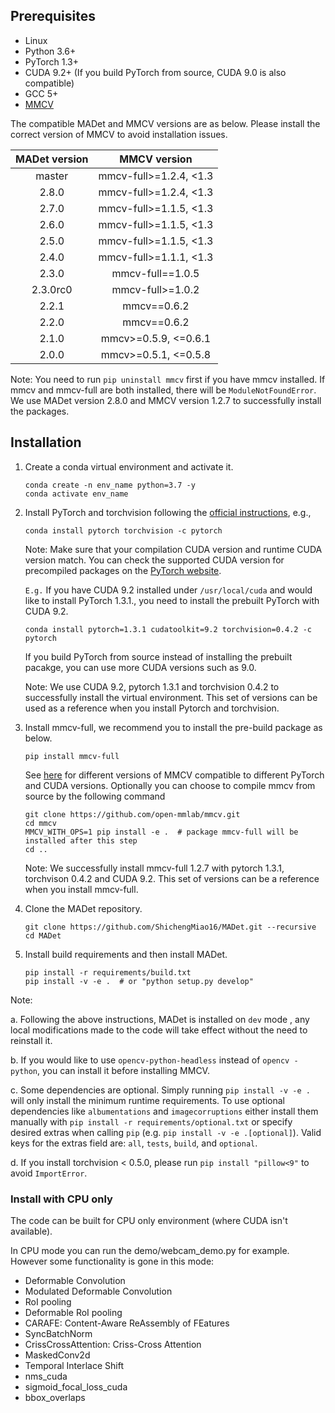 ## Prerequisites

- Linux
- Python 3.6+
- PyTorch 1.3+
- CUDA 9.2+ (If you build PyTorch from source, CUDA 9.0 is also compatible)
- GCC 5+
- [MMCV](https://mmcv.readthedocs.io/en/latest/#installation)

The compatible MADet and MMCV versions are as below. Please install the correct version of MMCV to avoid installation issues.

|    MADet version    |     MMCV version    |
|:-------------------:|:-------------------:|
| master              | mmcv-full>=1.2.4, <1.3|
| 2.8.0               | mmcv-full>=1.2.4, <1.3|
| 2.7.0               | mmcv-full>=1.1.5, <1.3|
| 2.6.0               | mmcv-full>=1.1.5, <1.3|
| 2.5.0               | mmcv-full>=1.1.5, <1.3|
| 2.4.0               | mmcv-full>=1.1.1, <1.3|
| 2.3.0               | mmcv-full==1.0.5    |
| 2.3.0rc0            | mmcv-full>=1.0.2    |
| 2.2.1               | mmcv==0.6.2         |
| 2.2.0               | mmcv==0.6.2         |
| 2.1.0               | mmcv>=0.5.9, <=0.6.1|
| 2.0.0               | mmcv>=0.5.1, <=0.5.8|

Note: You need to run `pip uninstall mmcv` first if you have mmcv installed.
If mmcv and mmcv-full are both installed, there will be `ModuleNotFoundError`.
We use MADet version 2.8.0 and MMCV version 1.2.7 to successfully install the packages.

## Installation

1. Create a conda virtual environment and activate it.

    ```shell
    conda create -n env_name python=3.7 -y
    conda activate env_name
    ```

2. Install PyTorch and torchvision following the [official instructions](https://pytorch.org/), e.g.,

    ```shell
    conda install pytorch torchvision -c pytorch
    ```

    Note: Make sure that your compilation CUDA version and runtime CUDA version match.
    You can check the supported CUDA version for precompiled packages on the [PyTorch website](https://pytorch.org/).

    `E.g.` If you have CUDA 9.2 installed under `/usr/local/cuda` and would like to install
    PyTorch 1.3.1., you need to install the prebuilt PyTorch with CUDA 9.2.

    ```shell
    conda install pytorch=1.3.1 cudatoolkit=9.2 torchvision=0.4.2 -c pytorch
    ```

    If you build PyTorch from source instead of installing the prebuilt pacakge,
    you can use more CUDA versions such as 9.0.
    
    Note: We use CUDA 9.2, pytorch 1.3.1 and torchvision 0.4.2 to successfully install the virtual environment.
    This set of versions can be used as a reference when you install Pytorch and torchvision.

3. Install mmcv-full, we recommend you to install the pre-build package as below.

    ```shell
    pip install mmcv-full
    ```

    See [here](https://github.com/open-mmlab/mmcv#install-with-pip) for different versions of MMCV compatible to different PyTorch and CUDA versions.
    Optionally you can choose to compile mmcv from source by the following command

    ```shell
    git clone https://github.com/open-mmlab/mmcv.git
    cd mmcv
    MMCV_WITH_OPS=1 pip install -e .  # package mmcv-full will be installed after this step
    cd ..
    ```
   
   Note: We successfully install mmcv-full 1.2.7 with pytorch 1.3.1, torchvison 0.4.2 and CUDA 9.2.
   This set of versions can be a reference when you install mmcv-full.

4. Clone the MADet repository.

    ```shell
    git clone https://github.com/ShichengMiao16/MADet.git --recursive
    cd MADet
    ```

5. Install build requirements and then install MADet.

    ```shell
    pip install -r requirements/build.txt
    pip install -v -e .  # or "python setup.py develop"
    ```

Note:

a. Following the above instructions, MADet is installed on `dev` mode
, any local modifications made to the code will take effect without the need to reinstall it.

b. If you would like to use `opencv-python-headless` instead of `opencv
-python`, you can install it before installing MMCV.

c. Some dependencies are optional. Simply running `pip install -v -e .` will
 only install the minimum runtime requirements. To use optional dependencies 
 like `albumentations` and `imagecorruptions` either install them manually 
 with `pip install -r requirements/optional.txt` or specify desired extras 
 when calling `pip` (e.g. `pip install -v -e .[optional]`). 
 Valid keys for the extras field are: `all`, `tests`, `build`, and `optional`.
 
d. If you install torchvision < 0.5.0, please run `pip install "pillow<9"` to avoid `ImportError`.

### Install with CPU only

The code can be built for CPU only environment (where CUDA isn't available).

In CPU mode you can run the demo/webcam_demo.py for example.
However some functionality is gone in this mode:

- Deformable Convolution
- Modulated Deformable Convolution
- RoI pooling
- Deformable RoI pooling
- CARAFE: Content-Aware ReAssembly of FEatures
- SyncBatchNorm
- CrissCrossAttention: Criss-Cross Attention
- MaskedConv2d
- Temporal Interlace Shift
- nms_cuda
- sigmoid_focal_loss_cuda
- bbox_overlaps